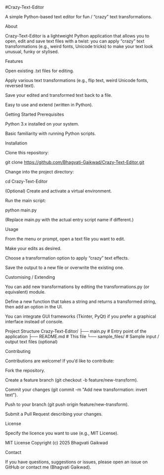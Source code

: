 #Crazy-Text-Editor

A simple Python-based text editor for fun / “crazy” text transformations.

About

Crazy-Text-Editor is a lightweight Python application that allows you to open, edit and save text files with a twist: you can apply “crazy” text transformations (e.g., weird fonts, Unicode tricks) to make your text look unusual, funky or stylised.

Features

Open existing .txt files for editing.

Apply various text transformations (e.g., flip text, weird Unicode fonts, reversed text).

Save your edited and transformed text back to a file.

Easy to use and extend (written in Python).

Getting Started
Prerequisites

Python 3.x installed on your system.

Basic familiarity with running Python scripts.

Installation

Clone this repository:

git clone https://github.com/Bhagvati-Gaikwad/Crazy-Text-Editor.git


Change into the project directory:

cd Crazy-Text-Editor


(Optional) Create and activate a virtual environment.

Run the main script:

python main.py


(Replace main.py with the actual entry script name if different.)

Usage

From the menu or prompt, open a text file you want to edit.

Make your edits as desired.

Choose a transformation option to apply “crazy” text effects.

Save the output to a new file or overwrite the existing one.

Customising / Extending

You can add new transformations by editing the transformations.py (or equivalent) module.

Define a new function that takes a string and returns a transformed string, then add an option in the UI.

You can integrate GUI frameworks (Tkinter, PyQt) if you prefer a graphical interface instead of console.

Project Structure
Crazy-Text-Editor/
├── main.py              # Entry point of the application
├── README.md            # This file
└── sample_files/        # Sample input / output text files (optional)

Contributing

Contributions are welcome! If you’d like to contribute:

Fork the repository.

Create a feature branch (git checkout -b feature/new-transform).

Commit your changes (git commit -m "Add new transformation: invert text").

Push to your branch (git push origin feature/new-transform).

Submit a Pull Request describing your changes.

License

Specify the licence you want to use (e.g., MIT License).

MIT License
Copyright (c) 2025 Bhagvati Gaikwad

Contact

If you have questions, suggestions or issues, please open an issue on GitHub or contact me (Bhagvati Gaikwad).
